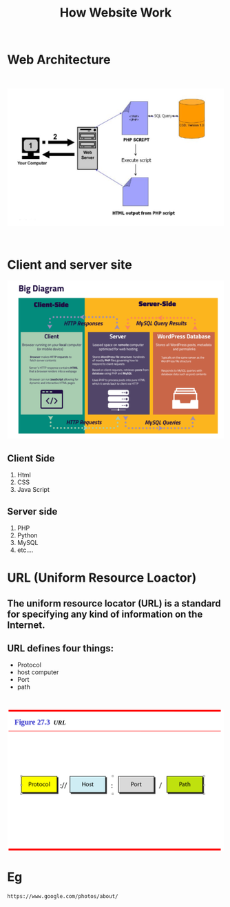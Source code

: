 <h1 align="Center">How Website Work</h1>
<br>

# Web Architecture
<br>

![Web Archi](./photo/webArchi.png)

<br>

# Client and server site <br>

![Web Archi](./photo/client&server.png)

## Client Side

1. Html
2. CSS
3. Java Script


## Server side

1. PHP
2. Python
3. MySQL
4. etc....

# URL (Uniform Resource Loactor)

## The uniform resource locator (URL) is a standard for specifying any kind of information on the Internet. 
## URL defines four things: 
* Protocol
* host computer
* Port
* path
<br>

![Web Archi](./photo/url.png)

# Eg
`https://www.google.com/photos/about/`

